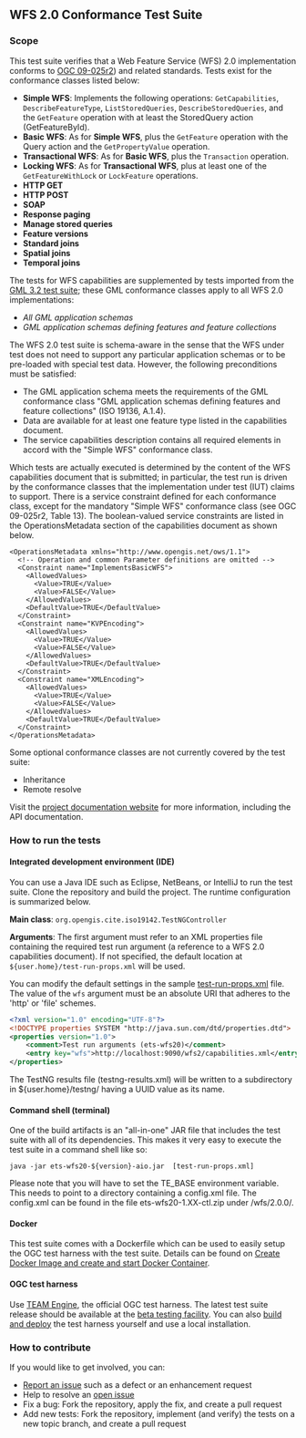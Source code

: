 ## WFS 2.0 Conformance Test Suite

### Scope

This test suite verifies that a Web Feature Service (WFS) 2.0 implementation conforms 
to [OGC 09-025r2](http://docs.opengeospatial.org/is/09-025r2/09-025r2.html)) and related 
standards. Tests exist for the conformance classes listed below:</p>

- **Simple WFS**: Implements the following operations: `GetCapabilities`, `DescribeFeatureType`, 
`ListStoredQueries`, `DescribeStoredQueries`, and the `GetFeature` operation with at least the 
StoredQuery action (GetFeatureById).
- **Basic WFS**: As for **Simple WFS**, plus the `GetFeature` operation with the Query 
action and the `GetPropertyValue` operation.
- **Transactional WFS**: As for **Basic WFS**, plus the `Transaction` operation.
- **Locking WFS**: As for **Transactional WFS**, plus at least one of the `GetFeatureWithLock` 
or `LockFeature` operations.
- **HTTP GET**
- **HTTP POST**
- **SOAP**
- **Response paging**
- **Manage stored queries**
- **Feature versions**
- **Standard joins**
- **Spatial joins**
- **Temporal joins**


The tests for WFS capabilities are supplemented by tests imported from the 
[GML 3.2 test suite](https://github.com/opengeospatial/ets-gml32); these GML 
conformance classes apply to all WFS 2.0 implementations:

- _All GML application schemas_
- _GML application schemas defining features and feature collections_

The WFS 2.0 test suite is schema-aware in the sense that the WFS under test does not 
need to support any particular application schemas or to be pre-loaded with special test 
data. However, the following preconditions must be satisfied:

* The GML application schema meets the requirements of the GML conformance class 
"GML application schemas defining features and feature collections" (ISO 19136, A.1.4).
* Data are available for at least one feature type listed in the capabilities 
document.
* The service capabilities description contains all required elements in accord 
with the "Simple WFS" conformance class.

Which tests are actually executed is determined by the content of the WFS capabilities 
document that is submitted; in particular, the test run is driven by the conformance 
classes that the implementation under test (IUT) claims to support. There is a service constraint 
defined for each conformance class, except for the mandatory "Simple WFS" conformance class 
(see OGC 09-025r2, Table 13). The boolean-valued service constraints are listed in the 
OperationsMetadata section of the capabilities document as shown below.

    <OperationsMetadata xmlns="http://www.opengis.net/ows/1.1">
      <!-- Operation and common Parameter definitions are omitted -->
      <Constraint name="ImplementsBasicWFS">
        <AllowedValues>
          <Value>TRUE</Value>
          <Value>FALSE</Value>
        </AllowedValues>
        <DefaultValue>TRUE</DefaultValue>
      </Constraint>
      <Constraint name="KVPEncoding">
        <AllowedValues>
          <Value>TRUE</Value>
          <Value>FALSE</Value>
        </AllowedValues>
        <DefaultValue>TRUE</DefaultValue>
      </Constraint>
      <Constraint name="XMLEncoding">
        <AllowedValues>
          <Value>TRUE</Value>
          <Value>FALSE</Value>
        </AllowedValues>
        <DefaultValue>TRUE</DefaultValue>
      </Constraint>
    </OperationsMetadata>

Some optional conformance classes are not currently covered by the test suite:

* Inheritance
* Remote resolve

Visit the [project documentation website](http://opengeospatial.github.io/ets-wfs20/) 
for more information, including the API documentation.


### How to run the tests

#### Integrated development environment (IDE)
You can use a Java IDE such as Eclipse, NetBeans, or IntelliJ to run the test suite. 
Clone the repository and build the project. The runtime configuration is summarized below.

__Main class__: `org.opengis.cite.iso19142.TestNGController`

__Arguments__: The first argument must refer to an XML properties file containing the 
required test run argument (a reference to a WFS 2.0 capabilities document). If not 
specified, the default location at `${user.home}/test-run-props.xml` will be used.

You can modify the default settings in the sample [test-run-props.xml](src/main/config/test-run-props.xml) 
file. The value of the `wfs` argument must be an absolute URI that adheres to the 'http' 
or 'file' schemes.

```xml
<?xml version="1.0" encoding="UTF-8"?>
<!DOCTYPE properties SYSTEM "http://java.sun.com/dtd/properties.dtd">
<properties version="1.0">
    <comment>Test run arguments (ets-wfs20)</comment>
	<entry key="wfs">http://localhost:9090/wfs2/capabilities.xml</entry>
</properties>
```

The TestNG results file (testng-results.xml) will be written to a subdirectory 
in ${user.home}/testng/ having a UUID value as its name.

#### Command shell (terminal)

One of the build artifacts is an "all-in-one" JAR file that includes the test 
suite with all of its dependencies. This makes it very easy to execute the test 
suite in a command shell like so:

`java -jar ets-wfs20-${version}-aio.jar  [test-run-props.xml]`

Please note that you will have to set the TE_BASE environment variable. This needs to point to a directory containing a config.xml file. The config.xml can be found in the file ets-wfs20-1.XX-ctl.zip under /wfs/2.0.0/.

#### Docker

This test suite comes with a Dockerfile which can be used to easily setup the OGC test harness with
the test suite. Details can be found on [Create Docker Image and create and start Docker Container](https://github.com/opengeospatial/cite/wiki/How-to-create-Docker-Images-of-test-suites#create-docker-image-and-create-and-start-docker-container).

#### OGC test harness

Use [TEAM Engine](https://github.com/opengeospatial/teamengine), the official 
OGC test harness. The latest test suite release should be available at the 
[beta testing facility](http://cite.opengeospatial.org/te2/). You can also 
[build and deploy](https://github.com/opengeospatial/teamengine) the test 
harness yourself and use a local installation.


### How to contribute

If you would like to get involved, you can:

* [Report an issue](https://github.com/opengeospatial/ets-wfs20/issues) such as a defect or an 
enhancement request
* Help to resolve an [open issue](https://github.com/opengeospatial/ets-wfs20/issues?q=is%3Aopen)
* Fix a bug: Fork the repository, apply the fix, and create a pull request
* Add new tests: Fork the repository, implement (and verify) the tests on a new topic branch, 
and create a pull request
